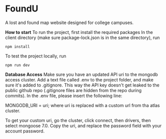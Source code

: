 # FoundU
A lost and found map website designed for college campuses.

**How to start**
To run the project, first install the required packages
In the client directory (make sure package-lock.json is in the same directory), run

    npm install
To test the project locally, run

    npm run dev

**Database Access**
Make sure you have an updated API uri to the mongodb access cluster.
Add a text file called .env to the project folder, and make sure it's added to .gitignore. This way the API key doesn't get leaked to the public github repo (.gitignore files are hidden from the repo during commits).
In the .env file, please insert the following line:

MONGODB_URI = uri;
where uri is replaced with a custom url from tha atlas cluster. 

To get your custom uri, go the cluster, click connect, then drivers, then select mongoose 7.0. Copy the uri, and replace the password field with your account password.